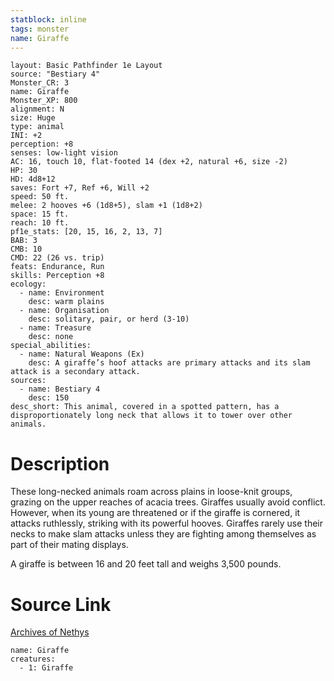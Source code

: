 ```yaml
---
statblock: inline
tags: monster
name: Giraffe
---
```

```statblock
layout: Basic Pathfinder 1e Layout
source: "Bestiary 4"
Monster_CR: 3
name: Giraffe
Monster_XP: 800
alignment: N
size: Huge
type: animal
INI: +2
perception: +8
senses: low-light vision
AC: 16, touch 10, flat-footed 14 (dex +2, natural +6, size -2)
HP: 30
HD: 4d8+12
saves: Fort +7, Ref +6, Will +2
speed: 50 ft.
melee: 2 hooves +6 (1d8+5), slam +1 (1d8+2)
space: 15 ft.
reach: 10 ft.
pf1e_stats: [20, 15, 16, 2, 13, 7]
BAB: 3
CMB: 10
CMD: 22 (26 vs. trip)
feats: Endurance, Run
skills: Perception +8
ecology:
  - name: Environment
    desc: warm plains
  - name: Organisation
    desc: solitary, pair, or herd (3-10)
  - name: Treasure
    desc: none
special_abilities:
  - name: Natural Weapons (Ex)
    desc: A giraffe’s hoof attacks are primary attacks and its slam attack is a secondary attack.
sources:
  - name: Bestiary 4
    desc: 150
desc_short: This animal, covered in a spotted pattern, has a disproportionately long neck that allows it to tower over other animals.
```
# Description
These long-necked animals roam across plains in loose-knit groups, grazing on the upper reaches of acacia trees. Giraffes usually avoid conflict. However, when its young are threatened or if the giraffe is cornered, it attacks ruthlessly, striking with its powerful hooves. Giraffes rarely use their necks to make slam attacks unless they are fighting among themselves as part of their mating displays.

A giraffe is between 16 and 20 feet tall and weighs 3,500 pounds.
# Source Link
[Archives of Nethys](https://aonprd.com/MonsterDisplay.aspx?ItemName=Giraffe)
```encounter-table
name: Giraffe
creatures:
  - 1: Giraffe
```
